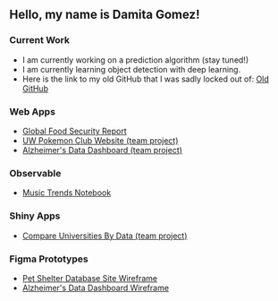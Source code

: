 ## Hello, my name is Damita Gomez!

<!--
**djgomez23/djgomez23** is a ✨ _special_ ✨ repository because its `README.md` (this file) appears on your GitHub profile.

Here are some ideas to get you started:

- 🔭 I’m currently working on ...
- 🌱 I’m currently learning ...
- 👯 I’m looking to collaborate on ...
- 🤔 I’m looking for help with ...
- 💬 Ask me about ...
- 📫 How to reach me: ...
- 😄 Pronouns: ...
- ⚡ Fun fact: ...
-->

### Current Work
- I am currently working on a prediction algorithm (stay tuned!)
- I am currently learning object detection with deep learning.
- Here is the link to my old GitHub that I was sadly locked out of: [Old GitHub](https://github.com/damitagomez23)

### Web Apps
- [Global Food Security Report](https://djgomez23.github.io/food-security-nb/)
- [UW Pokemon Club Website (team project)](https://info340d-au18.github.io/project-stluongxd/)
- [Alzheimer's Data Dashboard (team project)](https://dsci-554.github.io/project-vizrd/)

### Observable
- [Music Trends Notebook](https://observablehq.com/@damitagomez/music-trends)

### Shiny Apps
- [Compare Universities By Data (team project)](https://mwood22.shinyapps.io/Info_201_Final_Project/)

### Figma Prototypes
- [Pet Shelter Database Site Wireframe](https://www.figma.com/design/aTNGrGTmICDoINUa2wPAnt/DSCI551_project?node-id=0-1&m=dev&t=YYfHA6HX7Hyq6gfF-1)
- [Alzheimer's Data Dashboard Wireframe](https://www.figma.com/design/1huRjVme25b0bNmvRLi05D/DSCI554-VizRDWireframe?node-id=0-1&m=dev&t=wCS5GQa4ddWFuw3C-1)
